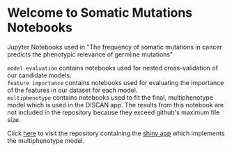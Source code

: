 # Welcome to Somatic Mutations Notebooks

Jupyter Notebooks used in "The frequency of somatic mutations in cancer predicts the phenotypic relevance of germline mutations"


`model evaluation` contains notebooks used for nested cross-validation of our candidate models.  
`feature importance` contains notebooks used for evaluating the importance of the features in our dataset for each model.  
`multiphenotype` contains notebooks used to fit the final, multiphenotype model which is used in the DISCAN app. The results from this notebook are not included in the repository because they exceed github's maximum file size. 

Click [here](https://github.com/edoardodraetta/discan) to visit the repository containing the [shiny app](https://shiny.rstudio.com/py/) which implements the multiphenotype model.
